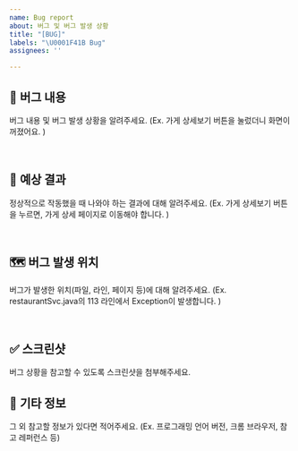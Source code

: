 ```yaml
---
name: Bug report
about: 버그 및 버그 발생 상황
title: "[BUG]"
labels: "\U0001F41B Bug"
assignees: ''

---
```


## 🐛 버그 내용

버그 내용 및 버그 발생 상황을 알려주세요. 
(Ex. 가게 상세보기 버튼을 눌렀더니 화면이 꺼졌어요. )

<br>

## 🌱 예상 결과 

정상적으로 작동했을 때 나와야 하는 결과에 대해 알려주세요. 
(Ex. 가게 상세보기 버튼을 누르면, 가게 상세 페이지로 이동해야 합니다. )

<br>

## 🗺 버그 발생 위치 

버그가 발생한 위치(파일, 라인, 페이지 등)에 대해 알려주세요. 
(Ex. restaurantSvc.java의 113 라인에서 Exception이 발생합니다. )

<br>

## ✅ 스크린샷

버그 상황을 참고할 수 있도록 스크린샷을 첨부해주세요. 


## 📌 기타 정보

그 외 참고할 정보가 있다면 적어주세요. 
(Ex. 프로그래밍 언어 버전, 크롬 브라우저, 참고 레퍼런스 등)
